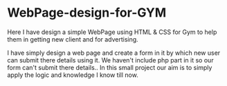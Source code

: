 # WebPage-design-for-GYM
Here I have design a simple WebPage using HTML & CSS for Gym to help them in getting new client and for advertising.

I have simply design a web page and create a form in it by which new user can submit there details using it. 
We haven't include php part in it so our form can't submit there details.. 
In this small project our aim is to simply apply the logic and knowledge I know till now.
